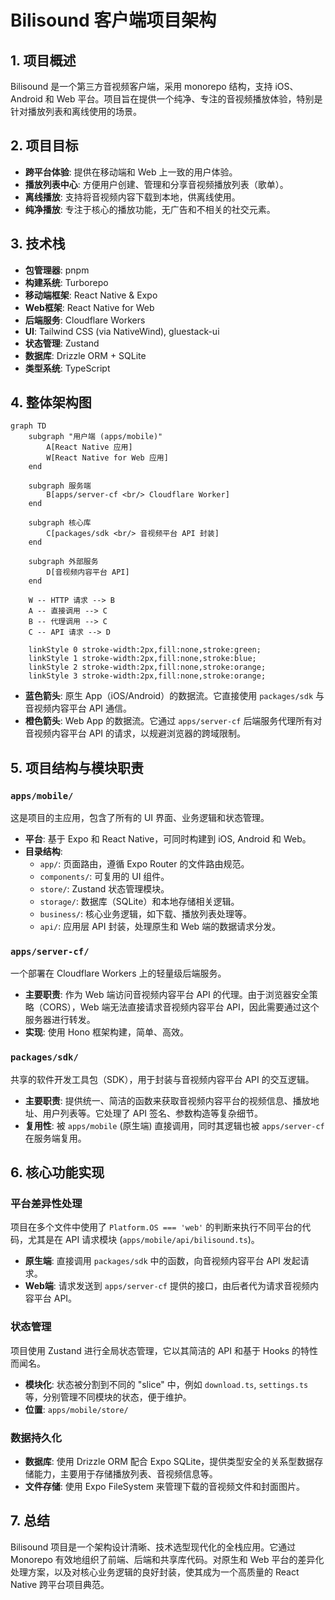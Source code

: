 # Bilisound 客户端项目架构

## 1. 项目概述
Bilisound 是一个第三方音视频客户端，采用 monorepo 结构，支持 iOS、Android 和 Web 平台。项目旨在提供一个纯净、专注的音视频播放体验，特别是针对播放列表和离线使用的场景。

## 2. 项目目标
- **跨平台体验**: 提供在移动端和 Web 上一致的用户体验。
- **播放列表中心**: 方便用户创建、管理和分享音视频播放列表（歌单）。
- **离线播放**: 支持将音视频内容下载到本地，供离线使用。
- **纯净播放**: 专注于核心的播放功能，无广告和不相关的社交元素。

## 3. 技术栈
- **包管理器**: pnpm
- **构建系统**: Turborepo
- **移动端框架**: React Native & Expo
- **Web框架**: React Native for Web
- **后端服务**: Cloudflare Workers
- **UI**: Tailwind CSS (via NativeWind), gluestack-ui
- **状态管理**: Zustand
- **数据库**: Drizzle ORM + SQLite
- **类型系统**: TypeScript

## 4. 整体架构图

```mermaid
graph TD
    subgraph "用户端 (apps/mobile)"
        A[React Native 应用]
        W[React Native for Web 应用]
    end

    subgraph 服务端
        B[apps/server-cf <br/> Cloudflare Worker]
    end
    
    subgraph 核心库
        C[packages/sdk <br/> 音视频平台 API 封装]
    end

    subgraph 外部服务
        D[音视频内容平台 API]
    end

    W -- HTTP 请求 --> B
    A -- 直接调用 --> C
    B -- 代理调用 --> C
    C -- API 请求 --> D
    
    linkStyle 0 stroke-width:2px,fill:none,stroke:green;
    linkStyle 1 stroke-width:2px,fill:none,stroke:blue;
    linkStyle 2 stroke-width:2px,fill:none,stroke:orange;
    linkStyle 3 stroke-width:2px,fill:none,stroke:orange;
```
*   **蓝色箭头**: 原生 App（iOS/Android）的数据流。它直接使用 `packages/sdk` 与音视频内容平台 API 通信。
*   **橙色箭头**: Web App 的数据流。它通过 `apps/server-cf` 后端服务代理所有对音视频内容平台 API 的请求，以规避浏览器的跨域限制。

## 5. 项目结构与模块职责

### `apps/mobile/`
这是项目的主应用，包含了所有的 UI 界面、业务逻辑和状态管理。
- **平台**: 基于 Expo 和 React Native，可同时构建到 iOS, Android 和 Web。
- **目录结构**:
    - `app/`: 页面路由，遵循 Expo Router 的文件路由规范。
    - `components/`: 可复用的 UI 组件。
    - `store/`: Zustand 状态管理模块。
    - `storage/`: 数据库（SQLite）和本地存储相关逻辑。
    - `business/`: 核心业务逻辑，如下载、播放列表处理等。
    - `api/`: 应用层 API 封装，处理原生和 Web 端的数据请求分发。

### `apps/server-cf/`
一个部署在 Cloudflare Workers 上的轻量级后端服务。
- **主要职责**: 作为 Web 端访问音视频内容平台 API 的代理。由于浏览器安全策略（CORS），Web 端无法直接请求音视频内容平台 API，因此需要通过这个服务器进行转发。
- **实现**: 使用 Hono 框架构建，简单、高效。

### `packages/sdk/`
共享的软件开发工具包（SDK），用于封装与音视频内容平台 API 的交互逻辑。
- **主要职责**: 提供统一、简洁的函数来获取音视频内容平台的视频信息、播放地址、用户列表等。它处理了 API 签名、参数构造等复杂细节。
- **复用性**: 被 `apps/mobile` (原生端) 直接调用，同时其逻辑也被 `apps/server-cf` 在服务端复用。

## 6. 核心功能实现

### 平台差异性处理
项目在多个文件中使用了 `Platform.OS === 'web'` 的判断来执行不同平台的代码，尤其是在 API 请求模块 (`apps/mobile/api/bilisound.ts`)。
- **原生端**: 直接调用 `packages/sdk` 中的函数，向音视频内容平台 API 发起请求。
- **Web端**: 请求发送到 `apps/server-cf` 提供的接口，由后者代为请求音视频内容平台 API。

### 状态管理
项目使用 Zustand 进行全局状态管理，它以其简洁的 API 和基于 Hooks 的特性而闻名。
- **模块化**: 状态被分割到不同的 "slice" 中，例如 `download.ts`, `settings.ts` 等，分别管理不同模块的状态，便于维护。
- **位置**: `apps/mobile/store/`

### 数据持久化
- **数据库**: 使用 Drizzle ORM 配合 Expo SQLite，提供类型安全的关系型数据存储能力，主要用于存储播放列表、音视频信息等。
- **文件存储**: 使用 Expo FileSystem 来管理下载的音视频文件和封面图片。

## 7. 总结
Bilisound 项目是一个架构设计清晰、技术选型现代化的全栈应用。它通过 Monorepo 有效地组织了前端、后端和共享库代码。对原生和 Web 平台的差异化处理方案，以及对核心业务逻辑的良好封装，使其成为一个高质量的 React Native 跨平台项目典范。
